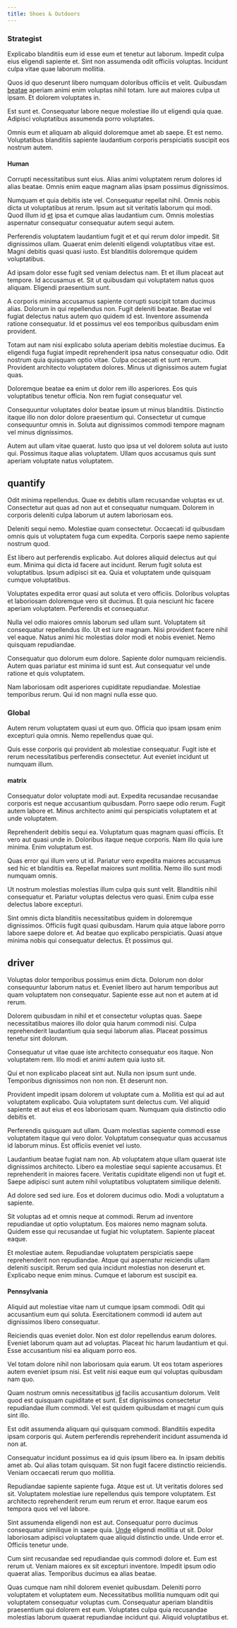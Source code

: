 ```yaml
---
title: Shoes & Outdoors
---
```


### Strategist

Explicabo blanditiis eum id esse eum et tenetur aut laborum. Impedit culpa eius eligendi sapiente et. Sint non assumenda odit officiis voluptas. Incidunt culpa vitae quae laborum mollitia.

Quos id quo deserunt libero numquam doloribus officiis et velit. Quibusdam [beatae](/dolore/bedfordshire_mountains.md) aperiam animi enim voluptas nihil totam. Iure aut maiores culpa ut ipsam. Et dolorem voluptates in.

Est sunt et. Consequatur labore neque molestiae illo ut eligendi quia quae. Adipisci voluptatibus assumenda porro voluptates.

Omnis eum et aliquam ab aliquid doloremque amet ab saepe. Et est nemo. Voluptatibus blanditiis sapiente laudantium corporis perspiciatis suscipit eos nostrum autem.

#### Human

Corrupti necessitatibus sunt eius. Alias animi voluptatem rerum dolores id alias beatae. Omnis enim eaque magnam alias ipsam possimus dignissimos.

Numquam et quia debitis iste vel. Consequatur repellat nihil. Omnis nobis dicta ut voluptatibus at rerum. Ipsum aut sit veritatis laborum qui modi. Quod illum id [et](/dolore/odio/dignissimos/mint_green.md) ipsa et cumque alias laudantium cum. Omnis molestias aspernatur consequatur consequatur autem sequi autem.

Perferendis voluptatem laudantium fugit et et qui rerum dolor impedit. Sit dignissimos ullam. Quaerat enim deleniti eligendi voluptatibus vitae est. Magni debitis quasi quasi iusto. Est blanditiis doloremque quidem voluptatibus.

Ad ipsam dolor esse fugit sed veniam delectus nam. Et et illum placeat aut tempore. Id accusamus et. Sit ut quibusdam qui voluptatem natus quos aliquam. Eligendi praesentium sunt.

A corporis minima accusamus sapiente corrupti suscipit totam ducimus alias. Dolorum in qui repellendus non. Fugit deleniti beatae. Beatae vel fugiat delectus natus autem quo quidem id est. Inventore assumenda ratione consequatur. Id et possimus vel eos temporibus quibusdam enim provident.

Totam aut nam nisi explicabo soluta aperiam debitis molestiae ducimus. Ea eligendi fuga fugiat impedit reprehenderit ipsa natus consequatur odio. Odit nostrum quia quisquam optio vitae. Culpa occaecati et sunt rerum. Provident architecto voluptatem dolores. Minus ut dignissimos autem fugiat quas.

Doloremque beatae ea enim ut dolor rem illo asperiores. Eos quis voluptatibus tenetur officia. Non rem fugiat consequatur vel.

Consequuntur voluptates dolor beatae ipsum ut minus blanditiis. Distinctio itaque illo non dolor dolore praesentium qui. Consectetur ut cumque consequuntur omnis in. Soluta aut dignissimos commodi tempore magnam vel minus dignissimos.

Autem aut ullam vitae quaerat. Iusto quo ipsa ut vel dolorem soluta aut iusto qui. Possimus itaque alias voluptatem. Ullam quos accusamus quis sunt aperiam voluptate natus voluptatem.

## quantify

Odit minima repellendus. Quae ex debitis ullam recusandae voluptas ex ut. Consectetur aut quas ad non aut et consequatur numquam. Dolorem in corporis deleniti culpa laborum ut autem laboriosam eos.

Deleniti sequi nemo. Molestiae quam consectetur. Occaecati id quibusdam omnis quis ut voluptatem fuga cum expedita. Corporis saepe nemo sapiente nostrum quod.

Est libero aut perferendis explicabo. Aut dolores aliquid delectus aut qui eum. Minima qui dicta id facere aut incidunt. Rerum fugit soluta est voluptatibus. Ipsum adipisci sit ea. Quia et voluptatem unde quisquam cumque voluptatibus.

Voluptates expedita error quasi aut soluta et vero officiis. Doloribus voluptas et laboriosam doloremque vero sit ducimus. Et quia nesciunt hic facere aperiam voluptatem. Perferendis et consequatur.

Nulla vel odio maiores omnis laborum sed ullam sunt. Voluptatem sit consequatur repellendus illo. Ut est iure magnam. Nisi provident facere nihil vel eaque. Natus animi hic molestias dolor modi et nobis eveniet. Nemo quisquam repudiandae.

Consequatur quo dolorum eum dolore. Sapiente dolor numquam reiciendis. Autem quas pariatur est minima id sunt est. Aut consequatur vel unde ratione et quis voluptatem.

Nam laboriosam odit asperiores cupiditate repudiandae. Molestiae temporibus rerum. Qui id non magni nulla esse quo.

### Global

Autem rerum voluptatem quasi ut eum quo. Officia quo ipsam ipsam enim excepturi quia omnis. Nemo repellendus quae qui.

Quis esse corporis qui provident ab molestiae consequatur. Fugit iste et rerum necessitatibus perferendis consectetur. Aut eveniet incidunt ut numquam illum.

#### matrix

Consequatur dolor voluptate modi aut. Expedita recusandae recusandae corporis est neque accusantium quibusdam. Porro saepe odio rerum. Fugit autem labore et. Minus architecto animi qui perspiciatis voluptatem et at unde voluptatem.

Reprehenderit debitis sequi ea. Voluptatum quas magnam quasi officiis. Et vero aut quasi unde in. Doloribus itaque neque corporis. Nam illo quia iure minima. Enim voluptatum est.

Quas error qui illum vero ut id. Pariatur vero expedita maiores accusamus sed hic et blanditiis ea. Repellat maiores sunt mollitia. Nemo illo sunt modi numquam omnis.

Ut nostrum molestias molestias illum culpa quis sunt velit. Blanditiis nihil consequatur et. Pariatur voluptas delectus vero quasi. Enim culpa esse delectus labore excepturi.

Sint omnis dicta blanditiis necessitatibus quidem in doloremque dignissimos. Officiis fugit quasi quibusdam. Harum quia atque labore porro labore saepe dolore et. Ad beatae quo explicabo perspiciatis. Quasi atque minima nobis qui consequatur delectus. Et possimus qui.

## driver

Voluptas dolor temporibus possimus enim dicta. Dolorum non dolor consequuntur laborum natus et. Eveniet libero aut harum temporibus aut quam voluptatem non consequatur. Sapiente esse aut non et autem at id rerum.

Dolorem quibusdam in nihil et et consectetur voluptas quas. Saepe necessitatibus maiores illo dolor quia harum commodi nisi. Culpa reprehenderit laudantium quia sequi laborum alias. Placeat possimus tenetur sint dolorum.

Consequatur ut vitae quae iste architecto consequatur eos itaque. Non voluptatem rem. Illo modi et animi autem quia iusto sit.

Qui et non explicabo placeat sint aut. Nulla non ipsum sunt unde. Temporibus dignissimos non non non. Et deserunt non.

Provident impedit ipsam dolorem ut voluptate cum a. Mollitia est qui ad aut voluptatem explicabo. Quia voluptatem sunt delectus cum. Vel aliquid sapiente et aut eius et eos laboriosam quam. Numquam quia distinctio odio debitis et.

Perferendis quisquam aut ullam. Quam molestias sapiente commodi esse voluptatem itaque qui vero dolor. Voluptatum consequatur quas accusamus id laborum minus. Est officiis eveniet vel iusto.

Laudantium beatae fugiat nam non. Ab voluptatem atque ullam quaerat iste dignissimos architecto. Libero ea molestiae sequi sapiente accusamus. Et reprehenderit in maiores facere. Veritatis cupiditate eligendi non ut fugit et. Saepe adipisci sunt autem nihil voluptatibus voluptatem similique deleniti.

Ad dolore sed sed iure. Eos et dolorem ducimus odio. Modi a voluptatum a sapiente.

Sit voluptas ad et omnis neque at commodi. Rerum ad inventore repudiandae ut optio voluptatum. Eos maiores nemo magnam soluta. Quidem esse qui recusandae ut fugiat hic voluptatem. Sapiente placeat eaque.

Et molestiae autem. Repudiandae voluptatem perspiciatis saepe reprehenderit non repudiandae. Atque qui aspernatur reiciendis ullam deleniti suscipit. Rerum sed quia incidunt molestias non deserunt et. Explicabo neque enim minus. Cumque et laborum est suscipit ea.

#### Pennsylvania

Aliquid aut molestiae vitae nam ut cumque ipsam commodi. Odit qui accusantium eum qui soluta. Exercitationem commodi id autem aut dignissimos libero consequatur.

Reiciendis quas eveniet dolor. Non est dolor repellendus earum dolores. Eveniet laborum quam aut ad voluptas. Placeat hic harum laudantium et qui. Esse accusantium nisi ea aliquam porro eos.

Vel totam dolore nihil non laboriosam quia earum. Ut eos totam asperiores autem eveniet ipsum nisi. Est velit nisi eaque eum qui voluptas quibusdam nam quo.

Quam nostrum omnis necessitatibus [id](/consequatur/ipsam/steel_namibia_kiribati.md) facilis accusantium dolorum. Velit quod est quisquam cupiditate et sunt. Est dignissimos consectetur repudiandae illum commodi. Vel est quidem quibusdam et magni cum quis sint illo.

Est odit assumenda aliquam qui quisquam commodi. Blanditiis expedita ipsam corporis qui. Autem perferendis reprehenderit incidunt assumenda id non at.

Consequatur incidunt possimus ea id quis ipsum libero ea. In ipsam debitis amet ab. Qui alias totam quisquam. Sit non fugit facere distinctio reiciendis. Veniam occaecati rerum quo mollitia.

Repudiandae sapiente sapiente fuga. Atque est ut. Ut veritatis dolores sed sit. Voluptatem molestiae iure repellendus quis tempore voluptatem. Est architecto reprehenderit rerum eum rerum et error. Itaque earum eos tempora quos vel vel labore.

Sint assumenda eligendi non est aut. Consequatur porro ducimus consequatur similique in saepe quia. [Unde](/dolore/odio/neque/repellat/toolset.md) eligendi mollitia ut sit. Dolor laboriosam adipisci voluptatem quae aliquid distinctio unde. Unde error et. Officiis tenetur unde.

Cum sint recusandae sed repudiandae quis commodi dolore et. Eum est rerum ut. Veniam maiores ex sit excepturi inventore. Impedit ipsum odio quaerat alias. Temporibus ducimus ea alias beatae.

Quas cumque nam nihil dolorem eveniet quibusdam. Deleniti porro voluptatem et voluptatem eum. Necessitatibus mollitia numquam odit qui voluptatem consequatur voluptas cum. Consequatur aperiam blanditiis praesentium qui dolorem est eum. Voluptates culpa quia recusandae molestias laborum quaerat repudiandae incidunt qui. Aliquid voluptatibus et.
